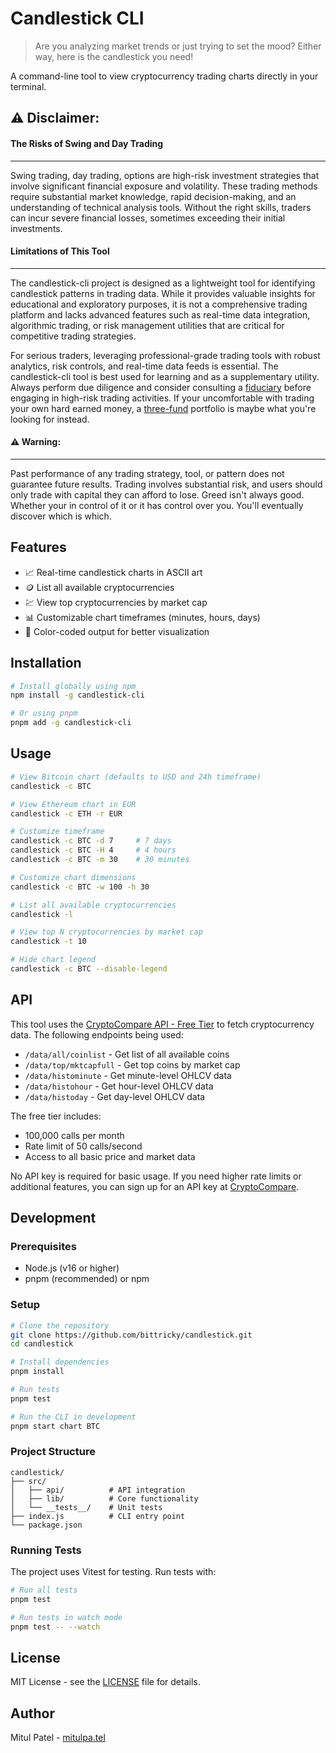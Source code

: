 # Candlestick CLI

> Are you analyzing market trends or just trying to set the mood? Either way, here is the candlestick you need!

A command-line tool to view cryptocurrency trading charts directly in your terminal.

## ⚠️ Disclaimer:

#### The Risks of Swing and Day Trading
-------------
Swing trading, day trading, options are high-risk investment strategies that involve significant financial exposure and volatility. These trading methods require substantial market knowledge, rapid decision-making, and an understanding of technical analysis tools. Without the right skills, traders can incur severe financial losses, sometimes exceeding their initial investments.

#### Limitations of This Tool
-------------
The candlestick-cli project is designed as a lightweight tool for identifying candlestick patterns in trading data. While it provides valuable insights for educational and exploratory purposes, it is not a comprehensive trading platform and lacks advanced features such as real-time data integration, algorithmic trading, or risk management utilities that are critical for competitive trading strategies.

For serious traders, leveraging professional-grade trading tools with robust analytics, risk controls, and real-time data feeds is essential. The candlestick-cli tool is best used for learning and as a supplementary utility. Always perform due diligence and consider consulting a [fiduciary](https://www.investopedia.com/terms/f/fiduciary.asp) before engaging in high-risk trading activities. If your uncomfortable with trading your own hard earned money, a [three-fund](https://www.bogleheads.org/wiki/Three-fund_portfolio) portfolio is maybe what you're looking for instead.

#### ⚠️ Warning:
--------------
Past performance of any trading strategy, tool, or pattern does not guarantee future results. Trading involves substantial risk, and users should only trade with capital they can afford to lose. Greed isn't always good. Whether your in control of it or it has control over you. You'll eventually discover which is which.

## Features

- 📈 Real-time candlestick charts in ASCII art
- 🪙 List all available cryptocurrencies
- 💹 View top cryptocurrencies by market cap
- 📊 Customizable chart timeframes (minutes, hours, days)
- 🎨 Color-coded output for better visualization

## Installation

```bash
# Install globally using npm
npm install -g candlestick-cli

# Or using pnpm
pnpm add -g candlestick-cli
```

## Usage

```bash
# View Bitcoin chart (defaults to USD and 24h timeframe)
candlestick -c BTC

# View Ethereum chart in EUR
candlestick -c ETH -r EUR

# Customize timeframe
candlestick -c BTC -d 7     # 7 days
candlestick -c BTC -H 4     # 4 hours
candlestick -c BTC -m 30    # 30 minutes

# Customize chart dimensions
candlestick -c BTC -w 100 -h 30

# List all available cryptocurrencies
candlestick -l

# View top N cryptocurrencies by market cap
candlestick -t 10

# Hide chart legend
candlestick -c BTC --disable-legend
```

## API

This tool uses the [CryptoCompare API - Free Tier](https://min-api.cryptocompare.com/) to fetch cryptocurrency data. The following endpoints being used:

- `/data/all/coinlist` - Get list of all available coins
- `/data/top/mktcapfull` - Get top coins by market cap
- `/data/histominute` - Get minute-level OHLCV data
- `/data/histohour` - Get hour-level OHLCV data
- `/data/histoday` - Get day-level OHLCV data

The free tier includes:

- 100,000 calls per month
- Rate limit of 50 calls/second
- Access to all basic price and market data

No API key is required for basic usage. If you need higher rate limits or additional features, you can sign up for an API key at [CryptoCompare](https://www.cryptocompare.com/cryptopian/api-keys).

## Development

### Prerequisites

- Node.js (v16 or higher)
- pnpm (recommended) or npm

### Setup

```bash
# Clone the repository
git clone https://github.com/bittricky/candlestick.git
cd candlestick

# Install dependencies
pnpm install

# Run tests
pnpm test

# Run the CLI in development
pnpm start chart BTC
```

### Project Structure

```
candlestick/
├── src/
│   ├── api/          # API integration
│   ├── lib/          # Core functionality
│   └── __tests__/    # Unit tests
├── index.js          # CLI entry point
└── package.json
```

### Running Tests

The project uses Vitest for testing. Run tests with:

```bash
# Run all tests
pnpm test

# Run tests in watch mode
pnpm test -- --watch
```

## License

MIT License - see the [LICENSE](LICENSE) file for details.

## Author

Mitul Patel - [mitulpa.tel](https://mitulpa.tel)
